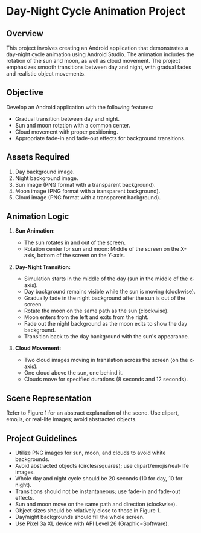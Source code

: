 # Day-Night Cycle Animation Project

## Overview
This project involves creating an Android application that demonstrates a day-night cycle animation using Android Studio. The animation includes the rotation of the sun and moon, as well as cloud movement. The project emphasizes smooth transitions between day and night, with gradual fades and realistic object movements.

## Objective
Develop an Android application with the following features:
- Gradual transition between day and night.
- Sun and moon rotation with a common center.
- Cloud movement with proper positioning.
- Appropriate fade-in and fade-out effects for background transitions.

## Assets Required
1. Day background image.
2. Night background image.
3. Sun image (PNG format with a transparent background).
4. Moon image (PNG format with a transparent background).
5. Cloud image (PNG format with a transparent background).

## Animation Logic
1. **Sun Animation:**
   - The sun rotates in and out of the screen.
   - Rotation center for sun and moon: Middle of the screen on the X-axis, bottom of the screen on the Y-axis.

2. **Day-Night Transition:**
   - Simulation starts in the middle of the day (sun in the middle of the x-axis).
   - Day background remains visible while the sun is moving (clockwise).
   - Gradually fade in the night background after the sun is out of the screen.
   - Rotate the moon on the same path as the sun (clockwise).
   - Moon enters from the left and exits from the right.
   - Fade out the night background as the moon exits to show the day background.
   - Transition back to the day background with the sun's appearance.

3. **Cloud Movement:**
   - Two cloud images moving in translation across the screen (on the x-axis).
   - One cloud above the sun, one behind it.
   - Clouds move for specified durations (8 seconds and 12 seconds).

## Scene Representation
Refer to Figure 1 for an abstract explanation of the scene. Use clipart, emojis, or real-life images; avoid abstracted objects.

## Project Guidelines
- Utilize PNG images for sun, moon, and clouds to avoid white backgrounds.
- Avoid abstracted objects (circles/squares); use clipart/emojis/real-life images.
- Whole day and night cycle should be 20 seconds (10 for day, 10 for night).
- Transitions should not be instantaneous; use fade-in and fade-out effects.
- Sun and moon move on the same path and direction (clockwise).
- Object sizes should be relatively close to those in Figure 1.
- Day/night backgrounds should fill the whole screen.
- Use Pixel 3a XL device with API Level 26 (Graphic=Software).

